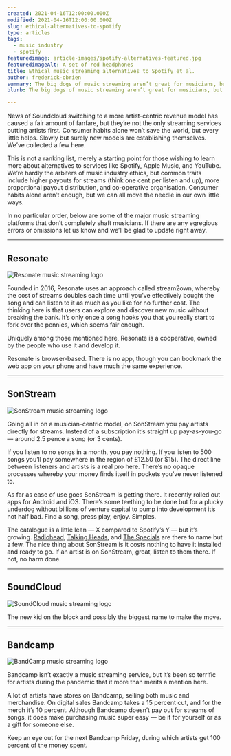 ```yaml
---
created: 2021-04-16T12:00:00.000Z
modified: 2021-04-16T12:00:00.000Z
slug: ethical-alternatives-to-spotify
type: articles
tags:
  - music industry
  - spotify
featuredimage: article-images/spotify-alternatives-featured.jpg
featuredimageAlt: A set of red headphones
title: Ethical music streaming alternatives to Spotify et al.
author: frederick-obrien
summary: The big dogs of music streaming aren’t great for musicians, but there are other options out there. Here are services that put artists first (or at least, not last)
blurb: The big dogs of music streaming aren’t great for musicians, but there are other options out there. Here are services that put artists first (or at least, not last).

---
```


News of Soundcloud switching to a more artist-centric revenue model has caused a fair amount of fanfare, but they’re not the only streaming services putting artists first. Consumer habits alone won’t save the world, but every little helps. Slowly but surely new models are establishing themselves. We’ve collected a few here.  

This is not a ranking list, merely a starting point for those wishing to learn more about alternatives to services like Spotify, Apple Music, and YouTube. We’re hardly the arbiters of music industry ethics, but common traits include higher payouts for streams (think one cent per listen and up), more proportional payout distribution, and co-operative organisation. Consumer habits alone aren’t enough, but we can all move the needle in our own little ways.

In no particular order, below are some of the major music streaming platforms that don’t completely shaft musicians. If there are any egregious errors or omissions let us know and we’ll be glad to update right away.

-----

## Resonate

![Resonate music streaming logo](article-images/spotify-alternatives-resonate.png "Resonate logo")

Founded in 2016, Resonate uses an approach called stream2own, whereby the cost of streams doubles each time until you’ve effectively bought the song and can listen to it as much as you like for no further cost. The thinking here is that users can explore and discover new music without breaking the bank. It’s only once a song hooks you that you really start to fork over the pennies, which seems fair enough.

Uniquely among those mentioned here, Resonate is a cooperative, owned by the people who use it and develop it. 

Resonate is browser-based. There is no app, though you can bookmark the web app on your phone and have much the same experience.

-----

## SonStream

![SonStream music streaming logo](article-images/spotify-alternatives-sonstream.png "SonStream logo")

Going all in on a musician-centric model, on SonStream you pay artists directly for streams. Instead of a subscription it’s straight up pay-as-you-go — around 2.5 pence a song (or 3 cents).

If you listen to no songs in a month, you pay nothing. If you listen to 500 songs you’ll pay somewhere in the region of £12.50 (or $15). The direct line between listeners and artists is a real pro here. There’s no opaque processes whereby your money finds itself in pockets you’ve never listened to.

As far as ease of use goes SonStream is getting there. It recently rolled out apps for Android and iOS. There’s some teething to be done but for a plucky underdog without billions of venture capital to pump into development it’s not half bad. Find a song, press play, enjoy. Simples.

The catalogue is a little lean — X compared to Spotify’s Y — but it’s growing. [Radiohead](/reviews/radiohead-ok-computer/), [Talking Heads](/reviews/talking-heads-remain-in-light/), and [The Specials](/reviews/the-specials-the-specials/) are there to name but a few. The nice thing about SonStream is it costs nothing to have it installed and ready to go. If an artist is on SonStream, great, listen to them there. If not, no harm done.

-----

## SoundCloud

![SoundCloud music streaming logo](article-images/spotify-alternatives-soundcloud.png "SoundCloud logo")

The new kid on the block and possibly the biggest name to make the move.

-----

## Bandcamp

![BandCamp music streaming logo](article-images/spotify-alternatives-bandcamp.png "BandCamp logo")

Bandcamp isn’t exactly a music streaming service, but it’s been so terrific for artists during the pandemic that it more than merits a mention here.

A lot of artists have stores on Bandcamp, selling both music and merchandise. On digital sales Bandcamp takes a 15 percent cut, and for the merch it’s 10 percent. Although Bandcamp doesn’t pay out for streams of songs, it does make purchasing music super easy — be it for yourself or as a gift for someone else.

Keep an eye out for the next Bandcamp Friday, during which artists get 100 percent of the money spent.